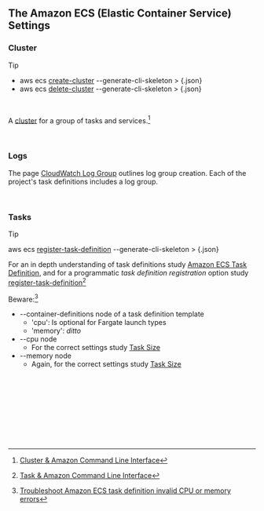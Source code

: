 <br>

## The Amazon ECS (Elastic Container Service) Settings

### Cluster

> [!TIP]
> * aws ecs [create-cluster](https://awscli.amazonaws.com/v2/documentation/api/latest/reference/ecs/create-cluster.html) --generate-cli-skeleton > {.json}
> * aws ecs [delete-cluster](https://awscli.amazonaws.com/v2/documentation/api/latest/reference/ecs/delete-cluster.html) --generate-cli-skeleton > {.json}

<br>

A [cluster](https://docs.aws.amazon.com/AmazonECS/latest/developerguide/clusters.html) for a group of tasks and services.[^cluster]


<br>

### Logs

The page [CloudWatch Log Group](https://awscli.amazonaws.com/v2/documentation/api/latest/reference/logs/index.html#cli-aws-logs) outlines log group creation.  Each of the project's task definitions includes a log group.

<br>

### Tasks

> [!TIP]
> aws ecs [register-task-definition](https://awscli.amazonaws.com/v2/documentation/api/latest/reference/ecs/register-task-definition.html) --generate-cli-skeleton > {.json}

For an in depth understanding of task definitions study [Amazon ECS Task Definition](https://docs.aws.amazon.com/AmazonECS/latest/developerguide/task_definitions.html), and for a programmatic _task definition registration_ option study [register-task-definition](https://awscli.amazonaws.com/v2/documentation/api/latest/reference/ecs/register-task-definition.html)[^task] 

Beware:[^errors]
* --container-definitions node of a task definition template
  * 'cpu': Is optional for Fargate launch types
  * 'memory': *ditto*
* --cpu node
  * For the correct settings study [Task Size](https://docs.aws.amazon.com/AmazonECS/latest/developerguide/task_definition_parameters.html)
* --memory node
  * Again, for the correct settings study [Task Size](https://docs.aws.amazon.com/AmazonECS/latest/developerguide/task_definition_parameters.html)


<br>
<br>

<br>
<br>

<br>
<br>

<br>
<br>

[^errors]: [Troubleshoot Amazon ECS task definition invalid CPU or memory errors](https://docs.aws.amazon.com/AmazonECS/latest/developerguide/task-cpu-memory-error.html)
[^cluster]: [Cluster & Amazon Command Line Interface](https://awscli.amazonaws.com/v2/documentation/api/latest/reference/ecs/index.html)
[^task]: [Task & Amazon Command Line Interface](https://awscli.amazonaws.com/v2/documentation/api/latest/reference/ecs/index.html)
